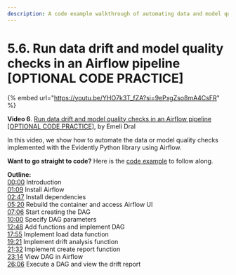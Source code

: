 ```yaml
---
description: A code example walkthrough of automating data and model quality checks implemented with the Evidently Python library using Airflow.
---
```


# 5.6. Run data drift and model quality checks in an Airflow pipeline [OPTIONAL CODE PRACTICE]

{% embed url="https://youtu.be/YHO7k3T_fZA?si=9ePxgZso8mA4CsFR" %}

**Video 6**. [Run data drift and model quality checks in an Airflow pipeline [OPTIONAL CODE PRACTICE]](https://youtu.be/YHO7k3T_fZA?si=9ePxgZso8mA4CsFR), by Emeli Dral

In this video, we show how to automate the data or model quality checks implemented with the Evidently Python library using Airflow.

**Want to go straight to code?** Here is the [code example](https://github.com/evidentlyai/ml_observability_course/tree/main/module5/airflow_conditional_checks) to follow along.

**Outline:** \
[00:00](https://www.youtube.com/watch?v=YHO7k3T_fZA&t=0s) Introduction \
[01:09](https://www.youtube.com/watch?v=YHO7k3T_fZA&t=69s) Install Airflow \
[02:47](https://www.youtube.com/watch?v=YHO7k3T_fZA&t=167s) Install dependencies \
[05:20](https://www.youtube.com/watch?v=YHO7k3T_fZA&t=320s) Rebuild the container and access Airflow UI \
[07:06](https://www.youtube.com/watch?v=YHO7k3T_fZA&t=426s) Start creating the DAG \
[10:00](https://www.youtube.com/watch?v=YHO7k3T_fZA&t=600s) Specify DAG parameters \
[12:48](https://www.youtube.com/watch?v=YHO7k3T_fZA&t=768s) Add functions and implement DAG \
[17:55](https://www.youtube.com/watch?v=YHO7k3T_fZA&t=1075s) Implement load data function \
[19:21](https://www.youtube.com/watch?v=YHO7k3T_fZA&t=1161s) Implement drift analysis function \
[21:32](https://www.youtube.com/watch?v=YHO7k3T_fZA&t=1292s) Implement create report function \
[23:14](https://www.youtube.com/watch?v=YHO7k3T_fZA&t=1394s) View DAG in Airflow \
[26:06](https://www.youtube.com/watch?v=YHO7k3T_fZA&t=1566s) Execute a DAG and view the drift report
